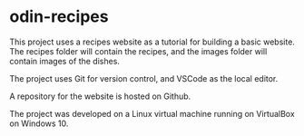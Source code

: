 # odin-recipes

This project uses a recipes website as a tutorial for building a basic website.  The recipes folder will contain the recipes, and the images folder will contain images of the dishes.

The project uses Git for version control, and VSCode as the local editor.

A repository for the website is hosted on Github.

The project was developed on a Linux virtual machine running on VirtualBox on Windows 10.

